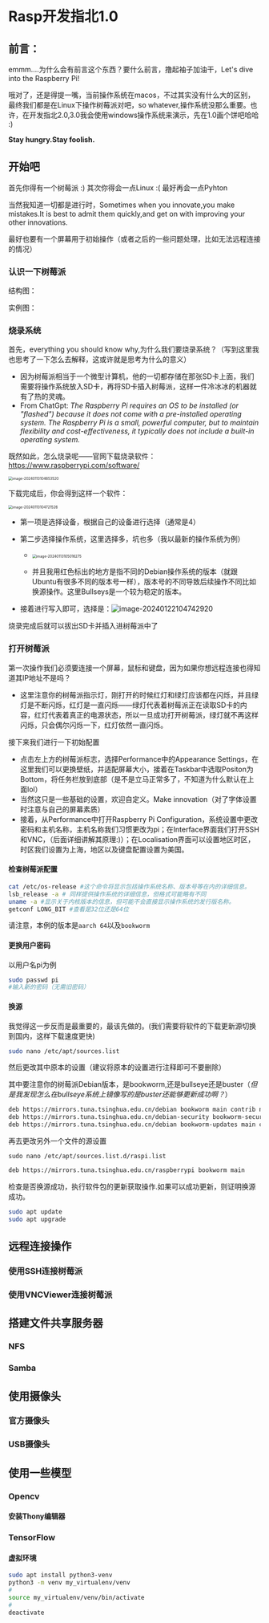 # Rasp开发指北1.0

## 前言：

emmm....为什么会有前言这个东西？要什么前言，撸起袖子加油干，Let's dive into the Raspberry Pi!

哦对了，还是得提一嘴，当前操作系统在macos，不过其实没有什么大的区别，最终我们都是在Linux下操作树莓派对吧，so whatever,操作系统没那么重要。也许，在开发指北2.0,3.0我会使用windows操作系统来演示，先在1.0画个饼吧哈哈 :) 

**Stay hungry.Stay foolish.**

## 开始吧

首先你得有一个树莓派 :)  其次你得会一点Linux :(  最好再会一点Pyhton 

当然我知道一切都是进行时，Sometimes when you innovate,you make mistakes.It is best to admit them quickly,and get on with improving your other innovations.

最好也要有一个屏幕用于初始操作（或者之后的一些问题处理，比如无法远程连接的情况）

### 认识一下树莓派

结构图：

实例图：

### 烧录系统

首先，everything you should know why,为什么我们要烧录系统？（写到这里我也思考了一下怎么去解释，这或许就是思考为什么的意义）

- 因为树莓派相当于一个微型计算机，他的一切都存储在那张SD卡上面，我们需要将操作系统放入SD卡，再将SD卡插入树莓派，这样一件冷冰冰的机器就有了热的灵魂。
- From ChatGpt: *The Raspberry Pi requires an OS to be installed (or "flashed") because it does not come with a pre-installed operating system. The Raspberry Pi is a small, powerful computer, but to maintain flexibility and cost-effectiveness, it typically does not include a built-in operating system.*

既然如此，怎么烧录呢——官网下载烧录软件：https://www.raspberrypi.com/software/

<img src="../../Pic/image-20240113104653520.png" alt="image-20240113104653520" style="zoom:50%;" />

下载完成后，你会得到这样一个软件：

<img src="../../Pic/image-20240113104721526.png" alt="image-20240113104721526" style="zoom:50%;" />

- 第一项是选择设备，根据自己的设备进行选择（通常是4）

- 第二步选择操作系统，这里选择多，坑也多（我以最新的操作系统为例）
  - <img src="../../Pic/image-20240113105016275.png" alt="image-20240113105016275" style="zoom:50%;" />
  
    
  
  - 并且我用红色标出的地方是指不同的Debian操作系统的版本（就跟Ubuntu有很多不同的版本号一样），版本号的不同导致后续操作不同比如换源操作。这里Bullseys是一个较为稳定的版本。
  
- 接着进行写入即可，选择是：![image-20240122104742920](../../Pic/image-20240122104742920.png)

烧录完成后就可以拔出SD卡并插入进树莓派中了

### 打开树莓派

第一次操作我们必须要连接一个屏幕，鼠标和键盘，因为如果你想远程连接也得知道其IP地址不是吗？

- 这里注意你的树莓派指示灯，刚打开的时候红灯和绿灯应该都在闪烁，并且绿灯是不断闪烁，红灯是一直闪烁——绿灯代表着树莓派正在读取SD卡的内容，红灯代表着真正的电源状态，所以一旦成功打开树莓派，绿灯就不再这样闪烁，只会偶尔闪烁一下，红灯依然一直闪烁。

接下来我们进行一下初始配置

- 点击左上方的树莓派标志，选择Performance中的Appearance Settings，在这里我们可以更换壁纸，并适配屏幕大小，接着在Taskbar中选取Positon为Bottom，将任务栏放到底部（是不是立马正常多了，不知道为什么默认在上面lol）
- 当然这只是一些基础的设置，欢迎自定义。Make innovation（对了字体设置时注意与自己的屏幕素质）
- 接着，从Performance中打开Raspberry Pi Configuration，系统设置中更改密码和主机名称，主机名称我们习惯更改为pi；在Interface界面我们打开SSH和VNC，（后面详细讲解其原理:)）；在Localisation界面可以设置地区时区，时区我们设置为上海，地区以及键盘配置设置为美国。

#### 检查树莓派配置

```bash
cat /etc/os-release #这个命令将显示包括操作系统名称、版本号等在内的详细信息。
lsb_release -a # 同样提供操作系统的详细信息，但格式可能略有不同
uname -a #显示关于内核版本的信息，但可能不会直接显示操作系统的发行版名称。
getconf LONG_BIT #查看是32位还是64位
```

请注意，本例的版本是`aarch 64`以及`bookworm`

#### 更换用户密码

以用户名pi为例

```bash
sudo passwd pi
#输入新的密码（无需旧密码）
```



#### 换源

我觉得这一步反而是最重要的，最该先做的。(我们需要将软件的下载更新源切换到国内，这样下载速度更快)
```bash
sudo nano /etc/apt/sources.list
```

然后更改其中原本的设置（建议将原本的设置进行注释即可不要删除）

其中要注意你的树莓派Debian版本，是bookworm,还是bullseye还是buster（*但是我发现怎么在bullseye系统上镜像写的是buster还能够更新成功啊？*）

```bash
deb https://mirrors.tuna.tsinghua.edu.cn/debian bookworm main contrib non-free-firmware
deb https://mirrors.tuna.tsinghua.edu.cn/debian-security bookworm-security main contrib non-free-firmware
deb https://mirrors.tuna.tsinghua.edu.cn/debian bookworm-updates main contrib non-free-firmware
```

再去更改另外一个文件的源设置

`sudo nano /etc/apt/sources.list.d/raspi.list`

```bash
deb https://mirrors.tuna.tsinghua.edu.cn/raspberrypi bookworm main
```
检查是否换源成功，执行软件包的更新获取操作.如果可以成功更新，则证明换源成功。
```bash
sudo apt update
sudo apt upgrade
```

## 远程连接操作

### 使用SSH连接树莓派

### 使用VNCViewer连接树莓派

## 搭建文件共享服务器

### NFS

### Samba

## 使用摄像头

### 官方摄像头

### USB摄像头

## 使用一些模型

### Opencv

#### 安装Thony编辑器

### TensorFlow

#### 虚拟环境

```bash
sudo apt install python3-venv
python3 -m venv my_virtualenv/venv
#
source my_virtualenv/venv/bin/activate
#
deactivate
```

